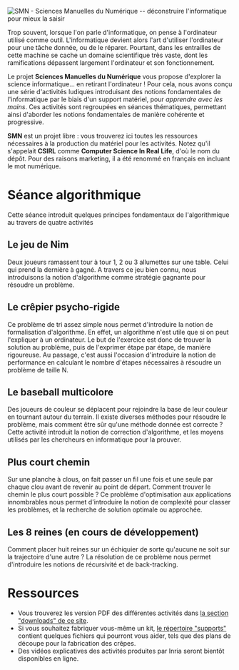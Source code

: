 ![SMN - Sciences Manuelles du Numérique -- déconstruire l'informatique pour mieux la saisir](https://github.com/jcb/CSIRL/raw/master/logo.png)

Trop souvent, lorsque l'on parle d'informatique, on pense à l'ordinateur
utilisé comme outil. L'informatique devient alors l'art d'utiliser l'ordinateur
pour une tâche donnée, ou de le réparer. Pourtant, dans les entrailles de cette
machine se cache un domaine scientifique très vaste, dont les ramifications
dépassent largement l'ordinateur et son fonctionnement.

Le projet **Sciences Manuelles du Numérique** vous propose d'explorer la
science informatique... en retirant l'ordinateur ! Pour cela, nous avons conçu
une série d'activités ludiques introduisant des notions fondamentales de
l'informatique par le biais d'un support matériel, pour *apprendre avec les
mains*. Ces activités sont regroupées en séances thématiques, permettant ainsi
d'aborder les notions fondamentales de manière cohérente et progressive.

**SMN** est un projet libre : vous trouverez ici toutes les ressources
nécessaires à la production du matériel pour les activités. Notez qu'il
s'appelait **CSIRL** comme **Computer Science In Real Life**, d'où le nom du
dépôt. Pour des raisons marketing, il a été renommé en français en incluant le
mot numérique.

# Séance algorithmique

Cette séance introduit quelques principes fondamentaux de l'algorithmique au
travers de quatre activités

## Le jeu de Nim

Deux joueurs ramassent tour à tour 1, 2 ou 3 allumettes sur une table. Celui
qui prend la dernière à gagné. A travers ce jeu bien connu, nous introduisons
la notion d'algorithme comme stratégie gagnante pour résoudre un problème.

## Le crêpier psycho-rigide

Ce problème de tri assez simple nous permet d'introduire la notion de
formalisation d'algorithme. En effet, un algorithme n'est utile que si on peut
l'expliquer à un ordinateur. Le but de l'exercice est donc de trouver la
solution au problème, puis de l'exprimer étape par étape, de manière
rigoureuse. Au passage, c'est aussi l'occasion d'introduire la notion de
performance en calculant le nombre d'étapes nécessaires à résoudre un problème
de taille N.

## Le baseball multicolore

Des joueurs de couleur se déplacent pour rejoindre la base de leur couleur en
tournant autour du terrain. Il existe diverses méthodes pour résoudre le
problème, mais comment être sûr qu'une méthode donnée est correcte ? Cette
activité introduit la notion de correction d'algorithme, et les moyens utilisés
par les chercheurs en informatique pour la prouver.

## Plus court chemin

Sur une planche à clous, on fait passer un fil une fois et une seule par chaque
clou avant de revenir au point de départ. Comment trouver le chemin le plus
court possible ? Ce problème d'optimisation aux applications innombrables nous
permet d'introduire la notion de complexité pour classer les problèmes, et la
recherche de solution optimale ou approchée.

## Les 8 reines (en cours de développement)

Comment placer huit reines sur un échiquier de sorte qu'aucune ne soit sur la
trajectoire d'une autre ? La résolution de ce problème nous permet d'introduire
les notions de récursivité et de back-tracking.

# Ressources

- Vous trouverez les version PDF des différentes activités dans [la section
  "downloads" de ce site](https://github.com/jcb/CSIRL/downloads).
- Si vous souhaitez fabriquer vous-même un kit, [le répertoire
  "supports"](https://github.com/jcb/CSIRL/tree/master/supports) contient
quelques fichiers qui pourront vous aider, tels que des plans de découpe pour
la fabrication des crêpes.
- Des vidéos explicatives des activités produites par Inria seront bientôt
  disponibles en ligne.
